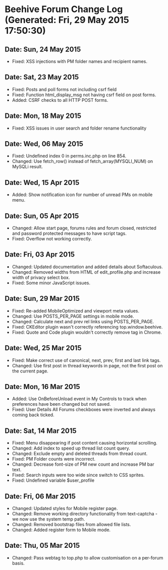 # Beehive Forum Change Log (Generated: Fri, 29 May 2015 17:50:30)

## Date: Sun, 24 May 2015

- Fixed: XSS injections with PM folder names and recipient names.

## Date: Sat, 23 May 2015

- Fixed: Posts and poll forms not including csrf field
- Fixed: Function html\_display\_msg not having csrf field on post
         forms.
- Added: CSRF checks to all HTTP POST forms.

## Date: Mon, 18 May 2015

- Fixed: XSS issues in user search and folder rename functionality

## Date: Wed, 06 May 2015

- Fixed: Undefined index 0 in perms.inc.php on line 854.
- Changed: Use fetch\_row() instead of fetch\_array(MYSQLI\_NUM) on
           MySQLi result.

## Date: Wed, 15 Apr 2015

- Added: Show notification icon for number of unread PMs on mobile
         menu.

## Date: Sun, 05 Apr 2015

- Changed: Allow start page, forums rules and forum closed, restricted
           and password protected messages to have script tags.
- Fixed: Overflow not working correctly.

## Date: Fri, 03 Apr 2015

- Changed: Updated documentation and added details about Softaculous.
- Changed: Removed widths from HTML of edit\_profile.php and increase
           width of privacy select box.
- Fixed: Some minor JavaScript issues.

## Date: Sun, 29 Mar 2015

- Fixed: Re-added MobileOptimized and viewport meta values.
- Changed: Use POSTS\_PER\_PAGE settings in mobile mode.
- Changed: Calculate next and prev rel links using POSTS\_PER\_PAGE.
- Fixed: CKEditor plugin wasn't correctly referencing
         top.window.beehive.
- Fixed: Quote and Code plugin wouldn't correctly remove tag in
         Chrome.

## Date: Wed, 25 Mar 2015

- Fixed: Make correct use of canonical, next, prev, first and last
         link tags.
- Changed: Use first post in thread keywords in page, not the first
           post on the current page.

## Date: Mon, 16 Mar 2015

- Added: Use OnBeforeUnload event in My Controls to track when
         preferences have been changed but not saved.
- Fixed: User Details All Forums checkboxes were inverted and always
         coming back ticked.

## Date: Sat, 14 Mar 2015

- Fixed: Menu disappearing if post content causing horizontal
         scrolling.
- Changed: Add index to speed up thread list count query.
- Changed: Exclude empty and deleted threads from thread count.
- Fixed: PM Folder counts were incorrect.
- Changed: Decrease font-size of PM new count and increase PM bar
           text.
- Fixed: Search inputs were too wide since switch to CSS sprites.
- Fixed: Undefined variable $user\_profile

## Date: Fri, 06 Mar 2015

- Changed: Updated styles for Mobile register page.
- Changed: Remove working directory functionality from text-captcha -
           we now use the system temp path.
- Changed: Removed bootstrap files from allowed file lists.
- Changed: Added register form to Mobile mode.

## Date: Thu, 05 Mar 2015

- Changed: Pass webtag to top.php to allow customisation on a
           per-forum basis.


